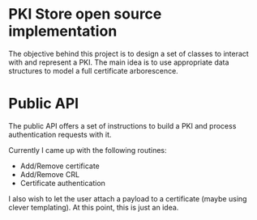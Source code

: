 
# PKI Store open source implementation #

The objective behind this project is to design a set of classes to interact
with and represent a PKI. The main idea is to use appropriate data structures to
model a full certificate arborescence.

# Public API #

The public API offers a set of instructions to build a PKI and process
authentication requests with it.

Currently I came up with the following routines:

  - Add/Remove certificate
  - Add/Remove CRL
  - Certificate authentication

I also wish to let the user attach a payload to a certificate (maybe using clever
templating). At this point, this is just an idea.
